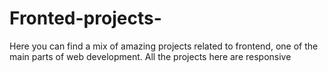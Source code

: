 # Fronted-projects-
Here you can find a mix of amazing projects related to frontend, one of the main parts of web development. All the projects here are responsive
